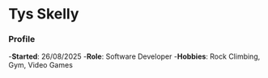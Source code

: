 # Tys Skelly
### Profile
-**Started**: 26/08/2025
-**Role**: Software Developer
-**Hobbies**: Rock Climbing, Gym, Video Games